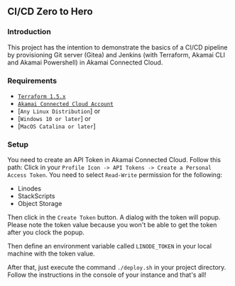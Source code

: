## CI/CD Zero to Hero

### Introduction
This project has the intention to demonstrate the basics of a CI/CD pipeline by provisioning Git server (Gitea) and 
Jenkins (with Terraform, Akamai CLI and Akamai Powershell) in Akamai Connected Cloud.

### Requirements
- [`Terraform 1.5.x`](https://terraform.io)
- [`Akamai Connected Cloud Account`](https://www.linode.com)
- [`Any Linux Distribution`] or
- [`Windows 10 or later`] or
- [`MacOS Catalina or later`]

### Setup
You need to create an API Token in Akamai Connected Cloud. Follow this path: Click in your `Profile Icon -> API Tokens -> Create a Personal Access Token`. You need to select `Read-Write` permission for the following:
- Linodes
- StackScripts
- Object Storage

Then click in the `Create Token` button. A dialog with the token will popup. Please note the token value because you 
won't be able to get the token after you clock the popup.

Then define an environment variable called `LINODE_TOKEN` in your local machine with the token value.

After that, just execute the command `./deploy.sh` in your project directory. Follow the instructions in the console of
your instance and that's all!
